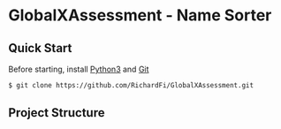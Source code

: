 # GlobalXAssessment - Name Sorter

## Quick Start
Before starting, install [Python3](https://www.python.org/downloads/) and [Git](https://git-scm.com/downloads)
```sh
$ git clone https://github.com/RichardFi/GlobalXAssessment.git
```

## Project Structure

